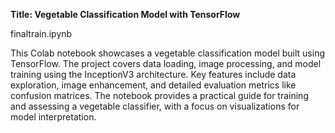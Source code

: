 **Title: Vegetable Classification Model with TensorFlow**

finaltrain.ipynb

This Colab notebook showcases a vegetable classification model built using TensorFlow. The project covers data loading, image processing, and model training using the InceptionV3 architecture. Key features include data exploration, image enhancement, and detailed evaluation metrics like confusion matrices. The notebook provides a practical guide for training and assessing a vegetable classifier, with a focus on visualizations for model interpretation.
